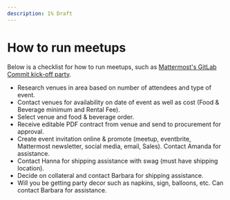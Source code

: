 ```yaml
---
description: 1% Draft
---
```


# How to run meetups

Below is a checklist for how to run meetups, such as [Mattermost's GitLab Commit kick-off party](https://www.eventbrite.com/e/gitlab-commit-kickoff-party-tickets-85844347755).

* Research venues in area based on number of attendees and type of event.
* Contact venues for availability on date of event as well as cost \(Food & Beverage minimum and Rental Fee\).
* Select venue and food & beverage order.
* Receive editable PDF contract from venue and send to procurement for approval.
* Create event invitation online & promote \(meetup, eventbrite, Mattermost newsletter, social media, email, Sales\). Contact Amanda for assistance.
* Contact Hanna for shipping assistance with swag \(must have shipping location\).
* Decide on collateral and contact Barbara for shipping assistance.
* Will you be getting party decor such as napkins, sign, balloons, etc. Can contact Barbara for assistance.
